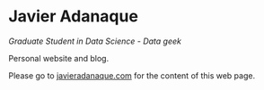Javier Adanaque
===============
*Graduate Student in Data Science - Data geek*

Personal website and blog.

Please go to [javieradanaque.com](http://javieradanaque.com) for the content of this web page.
